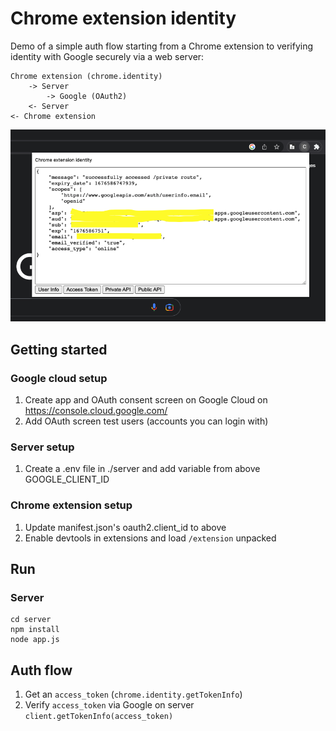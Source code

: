 # Chrome extension identity

Demo of a simple auth flow starting from a Chrome extension to verifying identity with Google securely via a web server:
```
Chrome extension (chrome.identity)
    -> Server
        -> Google (OAuth2)
    <- Server
<- Chrome extension
```

![Screenshot](docs/screenshot.png)

## Getting started

### Google cloud setup
1. Create app and OAuth consent screen on Google Cloud on https://console.cloud.google.com/
2. Add OAuth screen test users (accounts you can login with)

### Server setup
1. Create a .env file in ./server and add variable from above GOOGLE_CLIENT_ID

### Chrome extension setup
1. Update manifest.json's oauth2.client_id to above
2. Enable devtools in extensions and load `/extension` unpacked


## Run

### Server
```
cd server
npm install
node app.js
```

## Auth flow

1. Get an `access_token` (`chrome.identity.getTokenInfo`)
2. Verify `access_token` via Google on server `client.getTokenInfo(access_token)`

